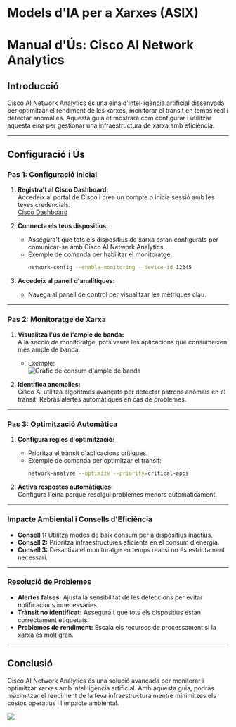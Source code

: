 # Models d'IA per a Xarxes (ASIX)

# Manual d'Ús: Cisco AI Network Analytics

## Introducció

Cisco AI Network Analytics és una eina d'intel·ligència artificial dissenyada per optimitzar el rendiment de les xarxes, monitorar el trànsit en temps real i detectar anomalies. Aquesta guia et mostrarà com configurar i utilitzar aquesta eina per gestionar una infraestructura de xarxa amb eficiència.

---

## Configuració i Ús

### Pas 1: Configuració inicial

1. **Registra't al Cisco Dashboard:**  
   Accedeix al portal de Cisco i crea un compte o inicia sessió amb les teves credencials.  
   [Cisco Dashboard](https://dashboard.cisco.com)

2. **Connecta els teus dispositius:**  
   - Assegura't que tots els dispositius de xarxa estan configurats per comunicar-se amb Cisco AI Network Analytics.  
   - Exemple de comanda per habilitar el monitoratge:  
     ```bash
     network-config --enable-monitoring --device-id 12345
     ```

3. **Accedeix al panell d'analítiques:**  
   - Navega al panell de control per visualitzar les mètriques clau.

---

### Pas 2: Monitoratge de Xarxa

1. **Visualitza l'ús de l'ample de banda:**  
   A la secció de monitoratge, pots veure les aplicacions que consumeixen més ample de banda.  
   - Exemple:  
     ![Gràfic de consum d'ample de banda](https://example.com/bandwidth-usage.png)

2. **Identifica anomalies:**  
   Cisco AI utilitza algoritmes avançats per detectar patrons anòmals en el trànsit. Rebràs alertes automàtiques en cas de problemes.

---

### Pas 3: Optimització Automàtica

1. **Configura regles d'optimització:**  
   - Prioritza el trànsit d'aplicacions crítiques.  
   - Exemple de comanda per optimitzar el trànsit:  
     ```bash
     network-analyze --optimize --priority=critical-apps
     ```

2. **Activa respostes automàtiques:**  
   Configura l'eina perquè resolgui problemes menors automàticament.  

---

### Impacte Ambiental i Consells d'Eficiència

- **Consell 1:** Utilitza modes de baix consum per a dispositius inactius.  
- **Consell 2:** Prioritza infraestructures eficients en el consum d'energia.  
- **Consell 3:** Desactiva el monitoratge en temps real si no és estrictament necessari.

---

### Resolució de Problemes

- **Alertes falses:** Ajusta la sensibilitat de les deteccions per evitar notificacions innecessàries.  
- **Trànsit no identificat:** Assegura't que tots els dispositius estan correctament etiquetats.  
- **Problemes de rendiment:** Escala els recursos de processament si la xarxa és molt gran.  

---

## Conclusió

Cisco AI Network Analytics és una solució avançada per monitorar i optimitzar xarxes amb intel·ligència artificial. Amb aquesta guia, podràs maximitzar el rendiment de la teva infraestructura mentre minimitzes els costos operatius i l'impacte ambiental.


![](https://img.freepik.com/fotos-premium/ilustracion-configuracion-red-domestica-segura-proteccion-router-cortafuegos_1314467-213943.jpg)
